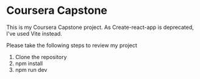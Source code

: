 # Coursera Capstone

This is my Coursera Capstone project. As Create-react-app is deprecated, I've used Vite instead. 

Please take the following steps to review my project
1. Clone the repository
2. npm install
3. npm run dev
